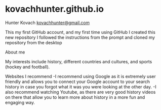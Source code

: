 # kovachhunter.github.io
Hunter Kovach kovachhunter@gmail.com

This my first GitHub account, and my first time using GitHub
I created this new repository
I followed the instructions from the prompt and cloned my repository from the desktop

About me
 
  My interests include history, different countries and cultures, and sports (hockey and football).
  
  Websites I recommend
      -I recommend using Google as it is extremely user friendly and allows you to connect your Google account to your search history in case you forgot what it was you were           looking at the         other day.
      -I also recommend watching Youtube, as there are very good history videos on there that allow you to learn more about history in a more fun and engaging way. 

